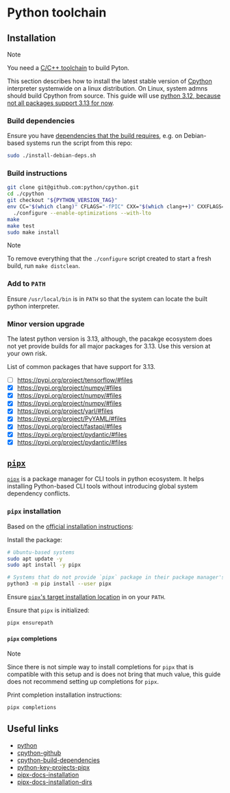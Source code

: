 # Python toolchain

## Installation

> [!NOTE]
>
> You need a [C/C++ toolchain](../llvm/README.md) to build Pyton.

This section describes how to install the latest stable version of [Cpython][python] interpreter systemwide on a linux distribution. On Linux, system admns should build Cpython from source. This guide will use [python 3.12, because not all packages support 3.13 for now](#minor-version-upgrade).

### Build dependencies

Ensure you have [dependencies that the build requires][cpython-build-dependencies], e.g. on Debian-based systems run the script from this repo:

```bash
sudo ./install-debian-deps.sh
```

### Build instructions

```bash
git clone git@github.com:python/cpython.git
cd ./cpython
git checkout "${PYTHON_VERSION_TAG}"
env CC="$(which clang)" CFLAGS="-fPIC" CXX="$(which clang++)" CXXFLAGS="-fPIC" LD="lld" \
  ./configure --enable-optimizations --with-lto
make
make test
sudo make install
```

> [!NOTE]
>
> To remove everything that the `./configure` script created to start a fresh build, run `make distclean`.

### Add to `PATH`

Ensure `/usr/local/bin` is in `PATH` so that the system can locate the built python interpreter.

### Minor version upgrade

The latest python version is 3.13, although, the pacakge ecosystem does not yet provide builds for all major packages for 3.13. Use this version at your own risk.

List of common packages that have support for 3.13.

- [ ] https://pypi.org/project/tensorflow/#files
- [x] https://pypi.org/project/numpy/#files
- [x] https://pypi.org/project/numpy/#files
- [x] https://pypi.org/project/numpy/#files
- [x] https://pypi.org/project/yarl/#files
- [x] https://pypi.org/project/PyYAML/#files
- [x] https://pypi.org/project/fastapi/#files
- [x] https://pypi.org/project/pydantic/#files
- [x] https://pypi.org/project/pydantic/#files

## [`pipx`][python-key-projects-pipx]

[`pipx`][python-key-projects-pipx] is a package manager for CLI tools in python ecosystem. It helps installing Python-based CLI tools without introducing global system dependency conflicts.

### `pipx` installation

Based on the [official installation instructions][pipx-docs-installation]:

Install the package:

```bash
# Ubuntu-based systems
sudo apt update -y
sudo apt install -y pipx

# Systems that do not provide `pipx` package in their package manager's repos
python3 -m pip install --user pipx
```

Ensure [`pipx`'s target installation location][pipx-docs-installation-dirs] in on your `PATH`.

Ensure that `pipx` is initialized:

```bash
pipx ensurepath
```

#### `pipx` completions

> [!NOTE]
>
> Since there is not simple way to install completions for `pipx` that is compatible with this setup and is does not bring that much value, this guide does not recommend setting up completions for `pipx`.

Print completion installation instructions:

```bash
pipx completions
```

## Useful links

- [python][python]
- [cpython-github][cpython-github]
- [cpython-build-dependencies][cpython-build-dependencies]
- [python-key-projects-pipx][python-key-projects-pipx]
- [pipx-docs-installation][pipx-docs-installation]
- [pipx-docs-installation-dirs][pipx-docs-installation-dirs]

[python]: <https://www.python.org>
[cpython-github]: <https://github.com/python/cpython>
[cpython-build-dependencies]: <https://devguide.python.org/getting-started/setup-building/#build-dependencies>
[python-key-projects-pipx]: <https://packaging.python.org/en/latest/key_projects/#pipx>
[pipx-docs-installation]: <https://pipx.pypa.io/stable/installation/#installing-pipx>
[pipx-docs-installation-dirs]: <https://pipx.pypa.io/stable/installation/#installation-options>
